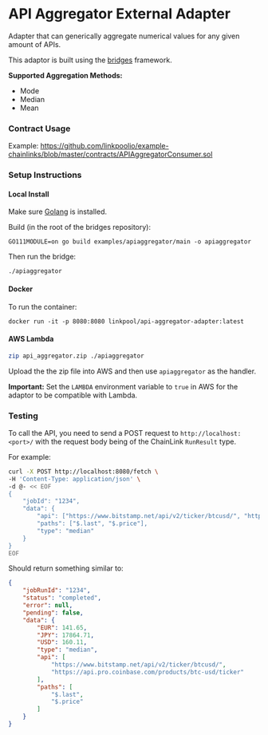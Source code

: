 # API Aggregator External Adapter 
Adapter that can generically aggregate numerical values for any given amount of APIs.

This adaptor is built using the [bridges](https://github.com/linkpoolio/bridges) framework.

**Supported Aggregation Methods:**
- Mode
- Median
- Mean

### Contract Usage

Example: https://github.com/linkpoolio/example-chainlinks/blob/master/contracts/APIAggregatorConsumer.sol

### Setup Instructions
#### Local Install
Make sure [Golang](https://golang.org/pkg/) is installed.

Build (in the root of the bridges repository):
```
GO111MODULE=on go build examples/apiaggregator/main -o apiaggregator
```

Then run the bridge:
```
./apiaggregator
```

#### Docker
To run the container:
```
docker run -it -p 8080:8080 linkpool/api-aggregator-adapter:latest
```

#### AWS Lambda

```bash
zip api_aggregator.zip ./apiaggregator
```

Upload the the zip file into AWS and then use `apiaggregator` as the
handler.

**Important:** Set the `LAMBDA` environment variable to `true` in AWS for
the adaptor to be compatible with Lambda.

### Testing

To call the API, you need to send a POST request to `http://localhost:<port>/` with the request body being of the ChainLink `RunResult` type.

For example:
```bash
curl -X POST http://localhost:8080/fetch \
-H 'Content-Type: application/json' \
-d @- << EOF
{
	"jobId": "1234",
	"data": {
		"api": ["https://www.bitstamp.net/api/v2/ticker/btcusd/", "https://api.pro.coinbase.com/products/btc-usd/ticker"],
		"paths": ["$.last", "$.price"],
		"type": "median"
	}
}
EOF
```
Should return something similar to:
```json
{
    "jobRunId": "1234",
    "status": "completed",
    "error": null,
    "pending": false,
    "data": {
        "EUR": 141.65,
        "JPY": 17864.71,
        "USD": 160.11,
        "type": "median",
        "api": [
            "https://www.bitstamp.net/api/v2/ticker/btcusd/",
            "https://api.pro.coinbase.com/products/btc-usd/ticker"
        ],
        "paths": [
            "$.last",
            "$.price"
        ]
    }
}
```

